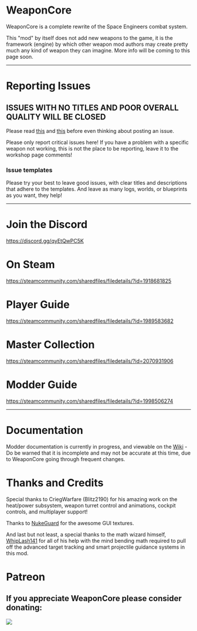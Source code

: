 # WeaponCore

WeaponCore is a complete rewrite of the Space Engineers combat system.

This "mod" by itself does not add new weapons to the game, it is the framework (engine) by which other weapon mod authors may create pretty much any kind of weapon they can imagine. More info will be coming to this page soon.


***


# Reporting Issues

## **ISSUES WITH NO TITLES AND POOR OVERALL QUALITY WILL BE CLOSED**

Please read [this](https://github.com/sstixrud/WeaponCore/wiki/Before-you-post-an-issue) and [this](https://github.com/sstixrud/WeaponCore/wiki/Issue-Posting-Guidelines) before even thinking about posting an issue.

Please only report critical issues here! If you have a problem with a specific weapon not working, this is not the place to be reporting, leave it to the workshop page comments!

### Issue templates

Please try your best to leave good issues, with clear titles and descriptions that adhere to the templates. And leave as many logs, worlds, or blueprints as you want, they help!


***

# Join the Discord
https://discord.gg/qyEtQwPC5K

# On Steam
https://steamcommunity.com/sharedfiles/filedetails/?id=1918681825

# Player Guide

https://steamcommunity.com/sharedfiles/filedetails/?id=1989583682

# Master Collection

https://steamcommunity.com/sharedfiles/filedetails/?id=2070931906

# Modder Guide

https://steamcommunity.com/sharedfiles/filedetails/?id=1998506274


***

# Documentation

Modder documentation is currently in progress, and viewable on the [Wiki](https://github.com/sstixrud/WeaponCore/wiki) - Do be warned that it is incomplete and may not be accurate at this time, due to WeaponCore going through frequent changes.

# Thanks and Credits

Special thanks to CriegWarfare (Blitz2190) for his amazing work on the heat/power subsystem, weapon turret control and animations, cockpit controls, and multiplayer support!

Thanks to [NukeGuard](https://github.com/nukeguard) for the awesome GUI textures. 

And last but not least, a special thanks to the math wizard himself, [WhipLash141](https://github.com/Whiplash141) for all of his help with the mind bending math required to pull off the advanced target tracking and smart projectile guidance systems in this mod.

# Patreon

## If you appreciate WeaponCore please consider donating:

[![](https://upload.wikimedia.org/wikipedia/commons/thumb/8/82/Patreon_logo_with_wordmark.svg/512px-Patreon_logo_with_wordmark.svg.png)](https://www.patreon.com/user?u=14228932)	
